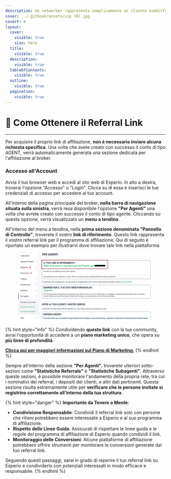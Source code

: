 ```yaml
---
description: Un networker rappresenta semplicemente un cliente soddisfatto del servizio
cover: ../.gitbook/assets/vip (8).jpg
coverY: 0
layout:
  cover:
    visible: true
    size: hero
  title:
    visible: true
  description:
    visible: true
  tableOfContents:
    visible: true
  outline:
    visible: true
  pagination:
    visible: true
---
```


# 🔗 Come Ottenere il Referral Link

***

Per acquisire il proprio link di affiliazione, **non è necessario inviare alcuna richiesta specifica**. Una volta che avete creato con successo il conto di tipo AGENT, verrà automaticamente generata una sezione dedicata per l'affiliazione al broker.

### **Accesso all'Account**

Avvia il tuo browser web e accedi al sito web di Esperio. In alto a destra, troverai l'opzione "Accesso" o "Login". Clicca su di essa e inserisci le tue credenziali di accesso per accedere al tuo account.

All'interno della pagina principale del broker, **nella barra di navigazione situata sulla sinistra**, verrà resa disponibile l'opzione **"Per Agenti"** una volta che avrete creato con successo il conto di tipo agente. Cliccando su questa opzione, verrà visualizzato un **menu a tendina**.

All'interno del menu a tendina, nella **prima sezione denominata "Pannello di Controllo"**, troverete il vostro **link di riferimento**. Questo link rappresenta il vostro referral link per il programma di affiliazione. Qui di seguito è riportato un esempio per illustrarvi dove trovare tale link nella piattaforma.

<figure><img src="../.gitbook/assets/16.jpg" alt="" width="563"><figcaption></figcaption></figure>

{% hint style="info" %}
Condividendo **questo link** con la tua community, avrai l'opportunità di accedere a un **piano marketing unico**, che opera su **più linee di profondità**.

[**Clicca qui per maggiori informazioni sul Piano di Marketing**.](cose-un-sistema-di-affiliazione.md)
{% endhint %}

Sempre all'interno della sezione **"Per Agenti"**, troverete ulteriori sotto-sezioni come **"Statistiche Referrals"** e **"Statistiche Subagenti"**. Attraverso queste sezioni, è possibile monitorare l'andamento della propria rete, tra cui i nominativi dei referral, i depositi dei clienti, e altri dati pertinenti. Questa sezione risulta estremamente utile per **verificare che le persone invitate si registrino correttamente all'interno della tua struttura**.

{% hint style="danger" %}
**Importante da Tenere a Mente**:

* **Condivisione Responsabile**: Condividi il referral link solo con persone che ritieni potrebbero essere interessate a Esperio e al suo programma di affiliazione.
* **Rispetto delle Linee Guida**: Assicurati di rispettare le linee guida e le regole del programma di affiliazione di Esperio quando condividi il link.
* **Monitoraggio delle Conversioni**: Alcune piattaforme di affiliazione potrebbero offrire strumenti per monitorare le conversioni generate dal tuo referral link.

Seguendo questi passaggi, sarai in grado di reperire il tuo referral link su Esperio e condividerlo con potenziali interessati in modo efficace e responsabile.
{% endhint %}
